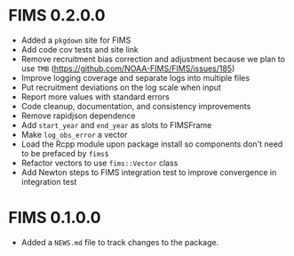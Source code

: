 # FIMS 0.2.0.0
* Added a `pkgdown` site for FIMS
* Add code cov tests and site link
* Remove recruitment bias correction and adjustment because we plan to use `TMB` (https://github.com/NOAA-FIMS/FIMS/issues/185)
* Improve logging coverage and separate logs into multiple files
* Put recruitment deviations on the log scale when input
* Report more values with standard errors
* Code cleanup, documentation, and consistency improvements
* Remove rapidjson dependence
* Add `start_year` and `end_year` as slots to FIMSFrame
* Make `log_obs_error` a vector
* Load the Rcpp module upon package install so components don't need to be prefaced by `fims$`
* Refactor vectors to use `fims::Vector` class
* Add Newton steps to FIMS integration test to improve convergence in integration test


# FIMS 0.1.0.0

* Added a `NEWS.md` file to track changes to the package.
